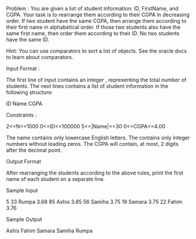 Problem : You are given a list of student information: ID, FirstName, and CGPA. Your task is to rearrange them according to their CGPA in decreasing order.
If two student have the same CGPA, then arrange them according to their first name in alphabetical order.
If those two students also have the same first name, then order them according to their ID. No two students have the same ID.

Hint: You can use comparators to sort a list of objects. See the oracle docs to learn about comparators.

Input Format :

The first line of input contains an integer , representing the total number of students. The next  lines contains a list of student information 
in the following structure:

ID 
Name
CGPA


Constraints :

2<=N<=1000
0<=ID<=100000
5<=|Name|<=30
0<=CGPA<=4.00

The name contains only lowercase English letters. The  contains only integer numbers without leading zeros. 
The CGPA will contain, at most, 2 digits after the decimal point.


Output Format

After rearranging the students according to the above rules, print the first name of each student on a separate line.


Sample Input

5
33 Rumpa 3.68
85 Ashis 3.85
56 Samiha 3.75
19 Samara 3.75
22 Fahim 3.76


Sample Output

Ashis
Fahim
Samara
Samiha
Rumpa
